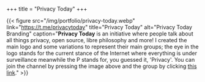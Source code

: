 +++
title = "Privacy Today"
+++

{{< figure src="/img/portfolio/privacy-today.webp" link="https://t.me/privacytoday" title="Privacy Today" alt="Privacy Today Branding" caption="**Privacy Today** is an initiative where people talk about all things privacy, open source, libre philosophy and more! I created the main logo and some variations to represent their main groups; the eye in the logo stands for the current stance of the Internet where everything is under surveillance meanwhile the P stands for, you guessed it, 'Privacy'. You can join the channel by pressing the image above and the group by clicking [this link](https://t.me/privacytoday)." >}}
